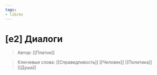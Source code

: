 ```yaml
---
tags:
- lib/ex
---
```

# [e2] Диалоги
>Автор: [[Платон]]

>Ключевые слова: [[Справедливость]] [[Человек]] [[Политика]] [[Душа]]